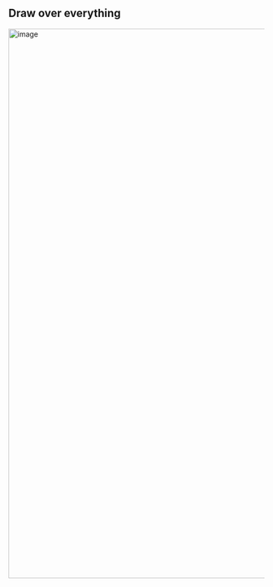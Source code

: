 ## Draw over everything

<img width="1920" height="1080" alt="image" src="https://github.com/user-attachments/assets/284444fc-2bba-45e5-beba-b4683db8ab46" />

